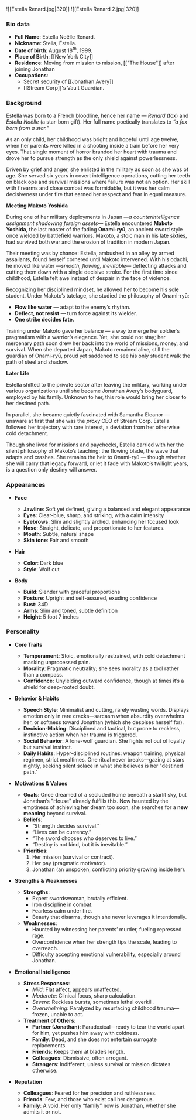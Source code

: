 ![[Estella Renard.jpg|320]] ![[Estella Renard 2.jpg|320]]  

### Bio data
- **Full Name**: Estella Noëlle Renard.
- **Nickname**: Stella, Estella.
- **Date of birth**: August 18<sup>th</sup>, 1999.
- **Place of Birth**: [[New York City]]
- **Residence**: Moving from mission to mission, [["The House"]] after joining Jonathan
- **Occupations**:
	- Secret security of [[Jonathan Avery]]
	- [[Stream Corp]]'s Vault Guardian. 

### Background
Estella was born to a French bloodline, hence her name — _Renard_ (fox) and _Estella Noëlle_ (a star-born gift). Her full name poetically translates to _“a fox born from a star.”_

As an only child, her childhood was bright and hopeful until age twelve, when her parents were killed in a shooting inside a train before her very eyes. That single moment of horror branded her heart with trauma and drove her to pursue strength as the only shield against powerlessness.

Driven by grief and anger, she enlisted in the military as soon as she was of age. She served six years in covert intelligence operations, cutting her teeth on black ops and survival missions where failure was not an option. Her skill with firearms and close combat was formidable, but it was her calm decisiveness under fire that earned her respect and fear in equal measure.

**Meeting Makoto Yoshida**

During one of her military deployments in Japan —*a counterintelligence assignment shadowing foreign assets*— Estella encountered **Makoto Yoshida**, the last master of the fading **Onami-ryū**, an ancient sword style once wielded by battlefield warriors. Makoto, a stoic man in his late sixties, had survived both war and the erosion of tradition in modern Japan.

Their meeting was by chance: Estella, ambushed in an alley by armed assailants, found herself cornered until Makoto intervened. With his odachi, he moved like water —*smooth, flowing, inevitable*— deflecting attacks and cutting them down with a single decisive stroke. For the first time since childhood, Estella felt awe instead of despair in the face of violence.

Recognizing her disciplined mindset, he allowed her to become his sole student. Under Makoto’s tutelage, she studied the philosophy of Onami-ryū:
- **Flow like water** — adapt to the enemy’s rhythm.
- **Deflect, not resist** — turn force against its wielder.
- **One strike decides fate.**

Training under Makoto gave her balance — a way to merge her soldier’s pragmatism with a warrior’s elegance. Yet, she could not stay; her mercenary path soon drew her back into the world of missions, money, and survival. When she departed Japan, Makoto remained alive, still the guardian of Onami-ryū, proud yet saddened to see his only student walk the path of steel and shadow.

**Later Life**

Estella shifted to the private sector after leaving the military, working under various organizations until she became Jonathan Avery’s bodyguard, employed by his family. Unknown to her, this role would bring her closer to her destined path.

In parallel, she became quietly fascinated with Samantha Eleanor —unaware at first that she was the _proxy_ CEO of Stream Corp. Estella followed her trajectory with rare interest, a deviation from her otherwise cold detachment.

Though she lived for missions and paychecks, Estella carried with her the silent philosophy of Makoto’s teaching: the flowing blade, the wave that adapts and crashes. She remains the heir to Onami-ryū — though whether she will carry that legacy forward, or let it fade with Makoto’s twilight years, is a question only destiny will answer.

### Appearances
- **Face**
	- **Jawline**: Soft yet defined, giving a balanced and elegant appearance
	- **Eyes**: Clear-blue, sharp, and striking, with a calm intensity
	- **Eyebrows**: Slim and slightly arched, enhancing her focused look
	- **Nose**: Straight, delicate, and proportionate to her features.
	- **Mouth**: Subtle, natural shape
	- **Skin tone**: Fair and smooth

- **Hair**
	- **Color**: Dark blue
	- **Style**: Wolf cut

- **Body**
	- **Build**: Slender with graceful proportions
	- **Posture**: Upright and self-assured, exuding confidence
	- **Bust**: 34D
	- **Arms**: Slim and toned, subtle definition
	- **Height**: 5 foot 7 inches

### Personality
- **Core Traits**
	- **Temperament**: Stoic, emotionally restrained, with cold detachment masking unprocessed pain.
	- **Morality**: Pragmatic neutrality; she sees morality as a tool rather than a compass.
	- **Confidence**: Unyielding outward confidence, though at times it’s a shield for deep-rooted doubt.

- **Behavior & Habits**
	- **Speech Style**: Minimalist and cutting, rarely wasting words. Displays emotion only in rare cracks—sarcasm when absurdity overwhelms her, or softness toward Jonathan (which she despises herself for).
	- **Decision-Making**: Disciplined and tactical, but prone to reckless, instinctive action when her trauma is triggered.
	- **Social Behavior**: A lone-wolf guardian. She fights not out of loyalty but survival instinct.
	- **Daily Habits**: Hyper-disciplined routines: weapon training, physical regimen, strict mealtimes. One ritual never breaks—gazing at stars nightly, seeking silent solace in what she believes is her "destined path."

- **Motivations & Values**
	- **Goals**: Once dreamed of a secluded home beneath a starlit sky, but Jonathan’s "House" already fulfills this. Now haunted by the emptiness of achieving her dream too soon, she searches for a **new meaning** beyond survival.
	- **Beliefs**:
	    - “Strength decides survival.”
	    - “Lives can be currency.”        
	    - “The sword chooses who deserves to live.”
	    - “Destiny is not kind, but it is inevitable.”
	- **Priorities**:
	    1. Her mission (survival or contract).
	    2. Her pay (pragmatic motivator).
	    3. Jonathan (an unspoken, conflicting priority growing inside her).

- **Strengths & Weaknesses**
	- **Strengths**:
	    - Expert swordswoman, brutally efficient.
	    - Iron discipline in combat.
	    - Fearless calm under fire.
	    - Beauty that disarms, though she never leverages it intentionally.
	- **Weaknesses**:
	    - Haunted by witnessing her parents’ murder, fueling repressed rage.
	    - Overconfidence when her strength tips the scale, leading to overreach.
	    - Difficulty accepting emotional vulnerability, especially around Jonathan.

- **Emotional Intelligence**
	- **Stress Responses**:
	    - _Mild_: Flat affect, appears unaffected.
	    - _Moderate_: Clinical focus, sharp calculation.
	    - _Severe_: Reckless bursts, sometimes lethal overkill.
	    - _Overwhelming_: Paralyzed by resurfacing childhood trauma—frozen, unable to act.
	- **Treatment of Others**:
	    - **Partner (Jonathan)**: Paradoxical—ready to tear the world apart for him, yet pushes him away with coldness.
	    - **Family**: Dead, and she does not entertain surrogate replacements.
	    - **Friends**: Keeps them at blade’s length.
	    - **Colleagues**: Dismissive, often arrogant.
	    - **Strangers**: Indifferent, unless survival or mission dictates otherwise.

- **Reputation**
	- **Colleagues**: Feared for her precision and ruthlessness.
	- **Friends**: Few, and those who exist call her dangerous.
	- **Family**: A void. Her only “family” now is Jonathan, whether she admits it or not.
